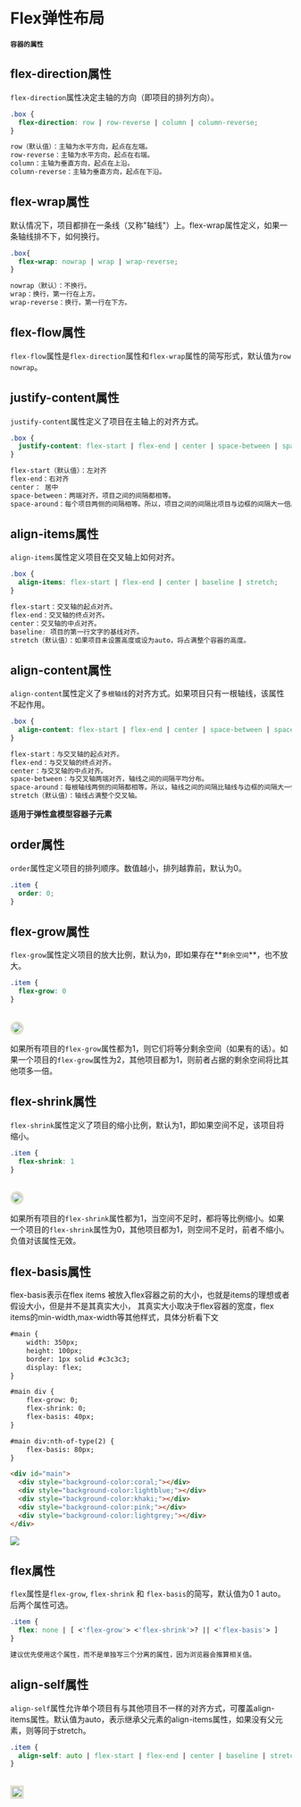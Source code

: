

# Flex弹性布局

**`容器的属性`**

## flex-direction属性

`flex-direction`属性决定主轴的方向（即项目的排列方向）。


```css
.box {
  flex-direction: row | row-reverse | column | column-reverse;
}

row（默认值）：主轴为水平方向，起点在左端。
row-reverse：主轴为水平方向，起点在右端。
column：主轴为垂直方向，起点在上沿。
column-reverse：主轴为垂直方向，起点在下沿。
```

## flex-wrap属性

默认情况下，项目都排在一条线（又称"轴线"）上。flex-wrap属性定义，如果一条轴线排不下，如何换行。

```css
.box{
  flex-wrap: nowrap | wrap | wrap-reverse;
}

nowrap（默认）：不换行。
wrap：换行，第一行在上方。
wrap-reverse：换行，第一行在下方。
```

## flex-flow属性

`flex-flow`属性是`flex-direction`属性和`flex-wrap`属性的简写形式，默认值为`row nowrap`。

## justify-content属性

`justify-content`属性定义了项目在主轴上的对齐方式。

```css
.box {
  justify-content: flex-start | flex-end | center | space-between | space-around;
}

flex-start（默认值）：左对齐
flex-end：右对齐
center： 居中
space-between：两端对齐，项目之间的间隔都相等。
space-around：每个项目两侧的间隔相等。所以，项目之间的间隔比项目与边框的间隔大一倍。
```

## align-items属性

`align-items`属性定义项目在交叉轴上如何对齐。

```css
.box {
  align-items: flex-start | flex-end | center | baseline | stretch;
}

flex-start：交叉轴的起点对齐。
flex-end：交叉轴的终点对齐。
center：交叉轴的中点对齐。
baseline: 项目的第一行文字的基线对齐。
stretch（默认值）：如果项目未设置高度或设为auto，将占满整个容器的高度。
```

## align-content属性

`align-content`属性定义了`多根轴线`的对齐方式。如果项目只有一根轴线，该属性不起作用。

```css
.box {
  align-content: flex-start | flex-end | center | space-between | space-around | stretch;
}

flex-start：与交叉轴的起点对齐。
flex-end：与交叉轴的终点对齐。
center：与交叉轴的中点对齐。
space-between：与交叉轴两端对齐，轴线之间的间隔平均分布。
space-around：每根轴线两侧的间隔都相等。所以，轴线之间的间隔比轴线与边框的间隔大一倍。
stretch（默认值）：轴线占满整个交叉轴。
```

**适用于弹性盒模型容器子元素**

## order属性

`order`属性定义项目的排列顺序。数值越小，排列越靠前，默认为0。

```css
.item {
  order: 0;
}
```

## flex-grow属性

`flex-grow`属性定义项目的放大比例，默认为`0`，即如果存在**`剩余空间`**，也不放大。

```css
.item {
  flex-grow: 0
}
```
 <br/>
 
<img style="border: .3em solid #e0dfcc;border-radius: 1em;width：98%"  src="https://ae01.alicdn.com/kf/H71fcbd2221b642a6bc7f52d3170378239.png">

如果所有项目的`flex-grow`属性都为1，则它们将等分剩余空间（如果有的话）。如果一个项目的`flex-grow`属性为2，其他项目都为1，则前者占据的剩余空间将比其他项多一倍。

## flex-shrink属性

`flex-shrink`属性定义了项目的缩小比例，默认为1，即如果空间不足，该项目将缩小。

```css
.item {
  flex-shrink: 1
}
```
<br/>

<img style="border: .3em solid #e0dfcc;border-radius: 1em;width：98%"  src="https://ae01.alicdn.com/kf/H245bfecf53234ecba3042bd2f74545efo.jpg">

如果所有项目的`flex-shrink`属性都为1，当空间不足时，都将等比例缩小。如果一个项目的`flex-shrink`属性为0，其他项目都为1，则空间不足时，前者不缩小。负值对该属性无效。

## flex-basis属性

flex-basis表示在flex items 被放入flex容器之前的大小，也就是items的理想或者假设大小，但是并不是其真实大小，
其真实大小取决于flex容器的宽度，flex items的min-width,max-width等其他样式，具体分析看下文

```html
#main {
    width: 350px;
    height: 100px;
    border: 1px solid #c3c3c3;
    display: flex;
}

#main div {
    flex-grow: 0;
    flex-shrink: 0;
    flex-basis: 40px;
}

#main div:nth-of-type(2) {
    flex-basis: 80px;
}

<div id="main">
  <div style="background-color:coral;"></div>
  <div style="background-color:lightblue;"></div>
  <div style="background-color:khaki;"></div>
  <div style="background-color:pink;"></div>
  <div style="background-color:lightgrey;"></div>
</div>
```

![](https://ae01.alicdn.com/kf/H8ca6768902df41ecb593aec7f900645ad.png)

##  flex属性

`flex`属性是`flex-grow`, `flex-shrink` 和 `flex-basis`的简写，默认值为0 1 auto。后两个属性可选。

```css
.item {
  flex: none | [ <'flex-grow'> <'flex-shrink'>? || <'flex-basis'> ]
}

建议优先使用这个属性，而不是单独写三个分离的属性，因为浏览器会推算相关值。
```

## align-self属性

`align-self`属性允许单个项目有与其他项目不一样的对齐方式，可覆盖align-items属性。默认值为auto，表示继承父元素的align-items属性，如果没有父元素，则等同于stretch。


```css
.item {
  align-self: auto | flex-start | flex-end | center | baseline | stretch;
}
```
<br/>

<img style="border: .3em solid #e0dfcc;border-radius: 1emwidth：98%;"  src="https://ae01.alicdn.com/kf/Hedafd4f059f24e8cb9093252cad6f53an.png">

